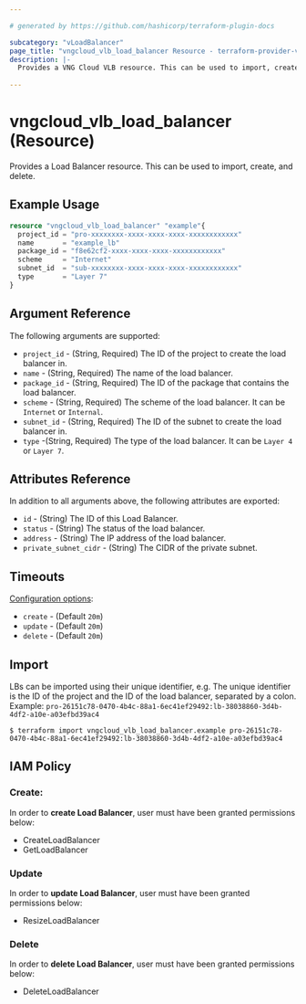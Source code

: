 ```yaml
---

# generated by https://github.com/hashicorp/terraform-plugin-docs

subcategory: "vLoadBalancer"
page_title: "vngcloud_vlb_load_balancer Resource - terraform-provider-vngcloud"
description: |-
  Provides a VNG Cloud VLB resource. This can be used to import, create, modify, resize, and delete.
  
---
```


# vngcloud_vlb_load_balancer (Resource)

Provides a Load Balancer resource. This can be used to import, create, and delete.

## Example Usage

```terraform
resource "vngcloud_vlb_load_balancer" "example"{
  project_id = "pro-xxxxxxxx-xxxx-xxxx-xxxx-xxxxxxxxxxxx"
  name       = "example_lb"
  package_id = "f8e62cf2-xxxx-xxxx-xxxx-xxxxxxxxxxxx"
  scheme     = "Internet"
  subnet_id  = "sub-xxxxxxxx-xxxx-xxxx-xxxx-xxxxxxxxxxxx"
  type       = "Layer 7"
}
```

## Argument Reference

The following arguments are supported:


* `project_id` -  (String, Required) The ID of the project to create the load balancer in.
* `name` - (String, Required) The name of the load balancer.
* `package_id` -  (String, Required) The ID of the package that contains the load balancer.
* `scheme` - (String, Required) The scheme of the load balancer. It can be `Internet` or `Internal`.
* `subnet_id` - (String, Required) The ID of the subnet to create the load balancer in.
* `type` -(String, Required) The type of the load balancer. It can be `Layer 4` or `Layer 7`.


## Attributes Reference

In addition to all arguments above, the following attributes are exported:
* `id` - (String) The ID of this Load Balancer.
* `status` - (String) The status of the load balancer.
* `address` - (String) The IP address of the load balancer.
* `private_subnet_cidr` - (String) The CIDR of the private subnet.


## Timeouts

[Configuration options](https://developer.hashicorp.com/terraform/language/resources/syntax#operation-timeouts):

- `create` - (Default `20m`)
- `update` - (Default `20m`)
- `delete` - (Default `20m`)

## Import

LBs can be imported using their unique identifier, e.g.
The unique identifier is the ID of the project and the ID of the load balancer, separated by a colon.
Example: `pro-26151c78-0470-4b4c-88a1-6ec41ef29492:lb-38038860-3d4b-4df2-a10e-a03efbd39ac4`
```
$ terraform import vngcloud_vlb_load_balancer.example pro-26151c78-0470-4b4c-88a1-6ec41ef29492:lb-38038860-3d4b-4df2-a10e-a03efbd39ac4
```

## IAM Policy
### Create:
In order to **create Load Balancer**, user must have been granted permissions below:
- CreateLoadBalancer
- GetLoadBalancer

### Update
In order to **update Load Balancer**, user must have been granted permissions below:
- ResizeLoadBalancer

### Delete
In order to **delete Load Balancer**, user must have been granted permissions below:
- DeleteLoadBalancer

